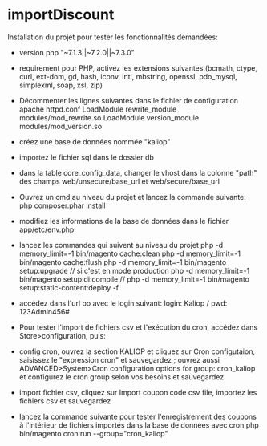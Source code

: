 # importDiscount
Installation du projet pour tester les fonctionnalités demandées:

- version php "~7.1.3||~7.2.0||~7.3.0"
- requirement pour PHP, activez les extensions suivantes:(bcmath,
ctype, curl, ext-dom, gd, hash, iconv, intl, mbstring, openssl,
 pdo_mysql, simplexml, soap, xsl, zip)
- Décommenter les lignes suivantes dans le fichier de configuration apache httpd.conf
 LoadModule rewrite_module modules/mod_rewrite.so
 LoadModule version_module modules/mod_version.so
- créez une base de données nommée "kaliop"
- importez le fichier sql dans le dossier db
- dans la table core_config_data, changer le vhost
 dans la colonne "path" des champs web/unsecure/base_url et web/secure/base_url
- Ouvrez un cmd au niveau du projet et lancez la commande suivante:
php composer.phar install
- modifiez les informations de la base de données dans le fichier app/etc/env.php
- lancez les commandes qui suivent au niveau du projet
php -d memory_limit=-1 bin/magento cache:clean
php -d memory_limit=-1 bin/magento cache:flush
php -d memory_limit=-1 bin/magento setup:upgrade
// si c'est en mode production 
php -d memory_limit=-1 bin/magento setup:di:compile
//
php -d memory_limit=-1 bin/magento setup:static-content:deploy -f

- accédez dans l'url bo avec le login suivant:
 login: Kaliop / pwd: 123Admin456#
 - Pour tester l'import de fichiers csv et l'exécution du cron, accédez dans Store>configuration, puis: 
 - config cron, 
 ouvrez la section KALIOP et cliquez sur Cron configutaion, saisissez le "expression cron" et sauvegardez ; 
 ouvrez aussi ADVANCED>System>Cron configuration options for group: cron_kaliop et
 configurez le cron group selon vos besoins et sauvegardez
- import fichier csv,
 cliquez sur Import coupon code csv file, importez les fichiers csv et sauvegardez

- lancez la commande suivante pour tester l'enregistrement des coupons à l'intérieur de fichiers importés
dans la base de données avec cron
php bin/magento cron:run --group="cron_kaliop"
